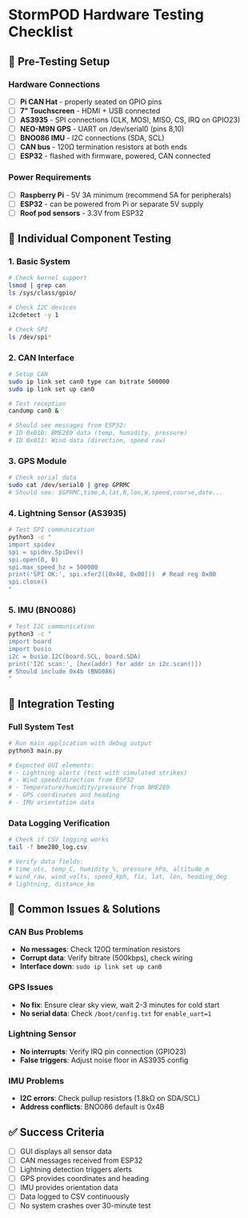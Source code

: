# StormPOD Hardware Testing Checklist

## 🔧 Pre-Testing Setup

### Hardware Connections
- [ ] **Pi CAN Hat** - properly seated on GPIO pins
- [ ] **7" Touchscreen** - HDMI + USB connected
- [ ] **AS3935** - SPI connections (CLK, MOSI, MISO, CS, IRQ on GPIO23)
- [ ] **NEO-M9N GPS** - UART on /dev/serial0 (pins 8,10)
- [ ] **BNO086 IMU** - I2C connections (SDA, SCL)
- [ ] **CAN bus** - 120Ω termination resistors at both ends
- [ ] **ESP32** - flashed with firmware, powered, CAN connected

### Power Requirements
- [ ] **Raspberry Pi** - 5V 3A minimum (recommend 5A for peripherals)
- [ ] **ESP32** - can be powered from Pi or separate 5V supply
- [ ] **Roof pod sensors** - 3.3V from ESP32

## 🧪 Individual Component Testing

### 1. Basic System
```bash
# Check kernel support
lsmod | grep can
ls /sys/class/gpio/

# Check I2C devices
i2cdetect -y 1

# Check SPI
ls /dev/spi*
```

### 2. CAN Interface
```bash
# Setup CAN
sudo ip link set can0 type can bitrate 500000
sudo ip link set up can0

# Test reception
candump can0 &

# Should see messages from ESP32:
# ID 0x010: BME280 data (temp, humidity, pressure)  
# ID 0x011: Wind data (direction, speed raw)
```

### 3. GPS Module
```bash
# Check serial data
sudo cat /dev/serial0 | grep GPRMC
# Should see: $GPRMC,time,A,lat,N,lon,W,speed,course,date...
```

### 4. Lightning Sensor (AS3935)
```bash
# Test SPI communication
python3 -c "
import spidev
spi = spidev.SpiDev()
spi.open(0, 0)
spi.max_speed_hz = 500000
print('SPI OK:', spi.xfer2([0x40, 0x00]))  # Read reg 0x00
spi.close()
"
```

### 5. IMU (BNO086)
```bash
# Test I2C communication
python3 -c "
import board
import busio
i2c = busio.I2C(board.SCL, board.SDA)
print('I2C scan:', [hex(addr) for addr in i2c.scan()])
# Should include 0x4b (BNO086)
"
```

## 🎯 Integration Testing

### Full System Test
```bash
# Run main application with debug output
python3 main.py

# Expected GUI elements:
# - Lightning alerts (test with simulated strikes)
# - Wind speed/direction from ESP32
# - Temperature/humidity/pressure from BME280
# - GPS coordinates and heading
# - IMU orientation data
```

### Data Logging Verification
```bash
# Check if CSV logging works
tail -f bme280_log.csv

# Verify data fields:
# time_utc, temp_C, humidity_%, pressure_hPa, altitude_m
# wind_raw, wind_volts, speed_kph, fix, lat, lon, heading_deg
# lightning, distance_km
```

## 🚨 Common Issues & Solutions

### CAN Bus Problems
- **No messages**: Check 120Ω termination resistors
- **Corrupt data**: Verify bitrate (500kbps), check wiring
- **Interface down**: `sudo ip link set up can0`

### GPS Issues  
- **No fix**: Ensure clear sky view, wait 2-3 minutes for cold start
- **No serial data**: Check `/boot/config.txt` for `enable_uart=1`

### Lightning Sensor
- **No interrupts**: Verify IRQ pin connection (GPIO23)
- **False triggers**: Adjust noise floor in AS3935 config

### IMU Problems
- **I2C errors**: Check pullup resistors (1.8kΩ on SDA/SCL)
- **Address conflicts**: BNO086 default is 0x4B

## ✅ Success Criteria
- [ ] GUI displays all sensor data
- [ ] CAN messages received from ESP32
- [ ] Lightning detection triggers alerts  
- [ ] GPS provides coordinates and heading
- [ ] IMU provides orientation data
- [ ] Data logged to CSV continuously
- [ ] No system crashes over 30-minute test